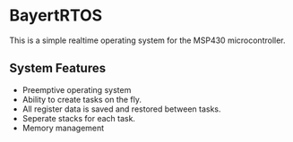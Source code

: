 # BayertRTOS
This is a simple realtime operating system for the MSP430 microcontroller. 

## System Features
 * Preemptive operating system
 * Ability to create tasks on the fly.
 * All register data is saved and restored between tasks.
 * Seperate stacks for each task.
 * Memory management

